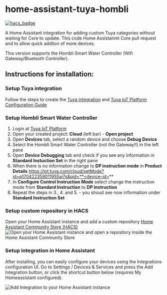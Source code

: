 # home-assistant-tuya-hombli

[![hacs_badge](https://img.shields.io/badge/HACS-Custom-orange.svg?style=for-the-badge)](https://github.com/hacs/integration)

A Home Assistant integration for adding custom Tuya categories without waiting for Core to update.
This code Home Assistanmt Core pull request and to allow quick additon of more devices.

This version supports the Hombli Smart Water Controller (Wifi Gateway/Bluetooth Controller).

## Instructions for installation:

### Setup Tuya integration

Follow the steps to create the [Tuya integration](https://github.com/tuya/tuya-home-assistant/blob/main/docs/install.md) and [Tuya IoT Platform Configuration Guide](https://github.com/tuya/tuya-home-assistant/blob/main/docs/install.md)

### Setup Hombli Smart Water Controller

1. Login at [Tuya IoT Platform](https://iot.tuya.com/)
1. Open your created project: **Cloud** (left bar) - **Open project**
1. Open **Devices** tab, select a random device and choose **Debug Device**
1. Select the Hombli Smart Water Controller (not the Gateway!!) in the left pane
1. Open **Device Debugging** tab and check if you see any information in **Standard Instuction Set** in the right pane
1. When there is no information change to **DP instruction mode** in **Product Details** https://iot.tuya.com/cloud/setMode?id=p170422359011955aj7s&pid=**<device-id>**
1. In **Configure Control Instruction Mode** select change the instruction mode from **Standard Instruction** to **DP Instruction**
1. Repeat the steps in 3., 4. and 5. - you shoud see now information under **Standard Instruction Set**

### Setup custom repository in HACS

Open your Home Assistant instance and add a custom repository [Home Assistant Community Store (HACS)](https://hacs.xyz/docs/faq/custom_repositories/)
![Open your Home Assistant instance and open a repository inside the Home Assistant Community Store](https://my.home-assistant.io/badges/hacs_repository.svg)

### Setup integration in Home Assistant

After installing, you can easily configure your devices using the Integrations configuration UI. Go to Settings / Devices & Services and press the Add Integration button, or click the shortcut button below (requires My Homeassistant configured).

![Add Integration to your Home Assistant instance](https://my.home-assistant.io/badges/config_flow_start.svg)
